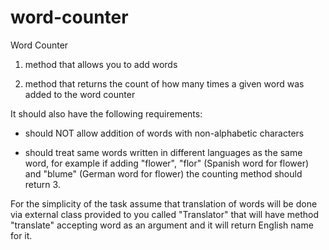 # word-counter

Word Counter

1. method that allows you to add words

2. method that returns the count of how many times a given word was added to the word counter

It should also have the following requirements:

- should NOT allow addition of words with non-alphabetic characters

- should treat same words written in different languages as the same word, for example if adding "flower", "flor" (Spanish word for flower) and "blume" (German word for flower) the counting method should return 3.

For the simplicity of the task assume that translation of words will be done via external class provided to you called "Translator" that will have method "translate" accepting word as an argument and it will return English name for it.
